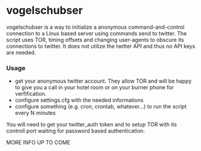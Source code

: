 # vogelschubser
vogelschubser is a way to initialize a anonymous command-and-control connection to a Linux based server using commands send to twitter. The script uses TOR, timing offsets and changing user-agents to obscure its connections to twitter.
It does not utilize the twitter API and thus no API keys are needed. 

### Usage
* get your anonymous twitter account. They allow TOR and will be happy to give you a call in your hotel room or on your burner phone for verfification.
* configure settings.cfg with the needed informations 
* configure something (e.g. cron, crontab, whatever...) to run the script every N minutes

You will need to get your twitter_auth token and to setup TOR with its controll port waiting for password based authentication. 


MORE INFO UP TO COME 
